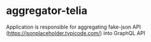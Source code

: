# aggregator-telia
Application is responsible for aggregating fake-json API (https://jsonplaceholder.typicode.com/)  into GraphQL API
